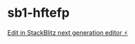 # sb1-hftefp

[Edit in StackBlitz next generation editor ⚡️](https://stackblitz.com/~/github.com/caselan04/sb1-hftefp)